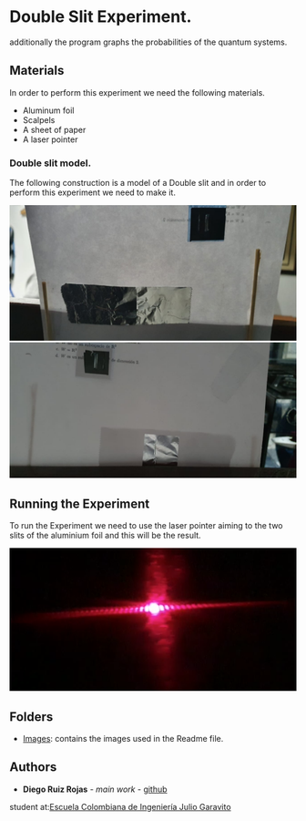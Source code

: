 # Double Slit Experiment.



additionally the program graphs the probabilities of the quantum systems.


## Materials

In order to perform this experiment we need the following materials.
- Aluminum foil
- Scalpels
- A sheet of paper
- A laser pointer


### Double slit model.

The following construction is a model of a Double slit and in order to perform this experiment we need to make it.

![](Images/Slits1.jpeg)
![](Images/Slits2.jpeg)
 
## Running the Experiment

To run the Experiment we need to use the laser pointer aiming to the two slits of the aluminium foil and this will be the result.

![](Images/laser.PNG)
## Folders
- [Images](https://github.com/Diegoruro/ComplexCNYT/tree/master/Images): contains the images used in the Readme file.

## Authors

* **Diego Ruiz Rojas** - *main work* - [github](https://github.com/Diegoruro)

student at:[Escuela Colombiana de Ingeniería Julio Garavito](https://www.escuelaing.edu.co/es/)
